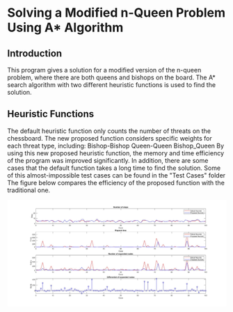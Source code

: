# Solving a Modified n-Queen Problem Using A* Algorithm

## Introduction
This program gives a solution for a modified version of the n-queen problem, where there are both queens and bishops on the board. The A* search algorithm with two different heuristic functions is used to find the solution.

## Heuristic Functions
The default heuristic function only counts the number of threats on the chessboard. The new proposed function considers specific weights for each threat type, including:
	Bishop-Bishop
	Queen-Queen
	Bishop_Queen
By using this new proposed heuristic function, the memory and time efficiency of the program was improved significantly. In addition, there are some cases that the default function takes a long time to find the solution. Some of this almost-impossible test cases can be found in the "Test Cases" folder
The figure below compares the efficiency of the proposed function with the traditional one.

![Heuristic Comparison](heuristic-comparison.jpg)
